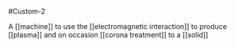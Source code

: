 #Custom-2 

A [[machine]] to use the [[electromagnetic interaction]] to produce [[plasma]] and on occasion [[corona treatment]] to a [[solid]]